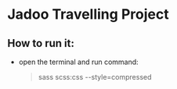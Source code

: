 # Jadoo Travelling Project

## How to run it:
- open the terminal and run command:
  >sass scss:css --style=compressed